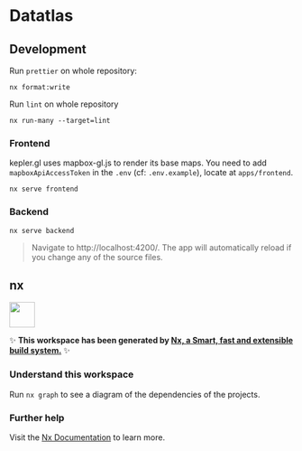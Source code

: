 # Datatlas

## Development

Run `prettier` on whole repository:

```
nx format:write
```

Run `lint` on whole repository

```
nx run-many --target=lint
```

### Frontend

kepler.gl uses mapbox-gl.js to render its base maps. You need to add `mapboxApiAccessToken` in the `.env` (cf: `.env.example`), locate at `apps/frontend`.

```
nx serve frontend
```

### Backend

```
nx serve backend
```

> Navigate to http://localhost:4200/. The app will automatically reload if you change any of the source files.

## nx

<a href="https://nx.dev" target="_blank" rel="noreferrer"><img src="https://raw.githubusercontent.com/nrwl/nx/master/images/nx-logo.png" width="45"></a>

✨ **This workspace has been generated by [Nx, a Smart, fast and extensible build system.](https://nx.dev)** ✨

### Understand this workspace

Run `nx graph` to see a diagram of the dependencies of the projects.

### Further help

Visit the [Nx Documentation](https://nx.dev) to learn more.
